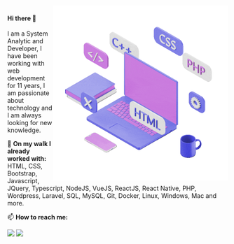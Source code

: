 <img src="./comp.gif" min-width="400px" max-width="400px" width="400px" align="right" alt="Computer JoulGS">


<h4>Hi there 👋</h4>

I am a System Analytic and Developer, I have been working with web development for 11 years, I am passionate about technology and I am always looking for new knowledge.

<p align="left">
  🧰  <strong>On my walk I already worked with:</strong> HTML, CSS, Bootstrap, Javascript, JQuery, Typescript, NodeJS, VueJS, ReactJS, React Native, PHP, Wordpress, Laravel, SQL, MySQL, Git, Docker, Linux, Windows, Mac and more.
</p>

<p align="left">
  📫 <strong>How to reach me:</strong>
</p>

<p align="left">
  <a href="mailto:joul.gs@gmail.com" alt="Gmail">
  <img src="https://img.shields.io/badge/-Gmail-FF0000?style=flat-square&labelColor=FF0000&logo=gmail&logoColor=white&link=mailto:joul.gs@gmail.com" /></a>

  <a href="https://wa.me/5527995328782" alt="WhatsApp">
  <img src="https://img.shields.io/badge/-WhatsApp-25d366?style=flat-square&labelColor=25d366&logo=whatsapp&logoColor=white&link=API-DO-SEU-WHATSAPP"/></a>
</p>  

